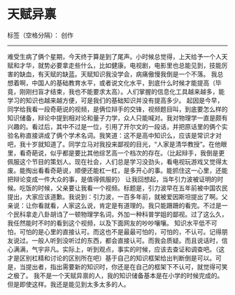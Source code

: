 ﻿# 天赋异禀

标签（空格分隔）： 创作

---

难受生病了俩个星期，今天终于算是到了尾声。小时候总觉得，上天给予一个人天赋和才华，就势必要拿走些什么，比如健康。电视剧，电影里也总能见到，技能厉害的缺血，有天赋的缺蓝。天赋知识我没学会，病痛傲慢我倒是一个不落。
我总想着啊，中国人的基础教育水平，或者说文化水平，到底什么时候才能提高（毕竟，刚刚扫盲才结束，我也不能要求太高）。人们掌握的信息化工具越来越多，能学习的知识也越来越方便，可是我们的基础知识并没有提高多少。
起因是今早，同学给我看一段奇葩说的视频，是俩位辩手的交锋，视频题目叫，到底要怎么样的知识储备，辩论中提到相对论和量子力学，众人只能喊对。我对物理学一直是颇有兴趣的。看过后，其中不过是一位，引用了开尔文的一段话，并把原话里的俩个实验名称直接讲成了俩个学术名词。我笑道：这不是高中知识么，应该是常识才对吧，我十岁就知道了。同学立马对我投来鄙视的目光，“人家是清华教授”。在他眼里，看奇葩说，似乎都是要比其他综艺高一个档次的存在。（比起辩手，我倒是更佩服这个节目的策划人。现在社会，人们总是学习没劲头，看电视玩游戏又觉得太废。能掏出看看奇葩说，顺便还能杠一杠，是多开心的事。能抓住这一心里，还能把辩论变成一件大众的事，是值得佩服的）
让我回想起，当年引力波被证明的时候。吃饭的时候，父亲要让我看一个视频。标题是，引力波早在五年前被中国农民提出，大家应该道歉。我说到：引力波，一百多年前，就被爱因斯坦提出了啊。父亲说：让你看就看，人家这么说，肯定是有道理的。我只能跚跚的看完。不过是一个民科拿走八卦胡诌了一顿物理学名词，外加一种科普学姐的鄙视。过了这么久，我任然能时不时的看到这个视频，以及下面网友的吵吵嚷嚷。
知识水平低不可怕，可怕的是心里的直接认可。而这也不是最最可怕的，可怕的，不认可。记得朋友说过。一般人听到没听过的东西，都会直接认可。而我会质疑。而且说话时，信心满满，气宇非凡。实际上，听到观点，事实的时候，应该去查证和调查吧。（这才是区别杠精和讨论的区别所在吧）基于自己的知识框架给出判断倒是可以。可是，当提出者，指出需要新的知识时，你还是在自己的框架下不认可，就觉得可笑之极了。
我不是一个天赋异禀的人，我的知识储备基本是在小学的时候完成的。但是即使这样。我还是能见到太多太多的人。




